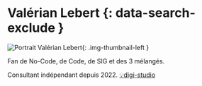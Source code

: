 # Valérian Lebert {: data-search-exclude }

![Portrait Valérian Lebert](https://cdn.geotribu.fr/img/internal/contributeurs/vleb.jpeg "Portrait Valérian Lebert"){: .img-thumbnail-left }

Fan de No-Code, de Code, de SIG et des 3 mélangés.  

Consultant indépendant depuis 2022.
[💡digi-studio](https://digi-stud.io)
